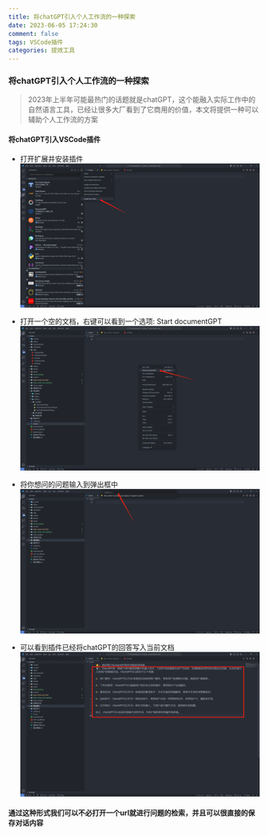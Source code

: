 ```yaml
---
title: 将chatGPT引入个人工作流的一种探索
date: 2023-06-05 17:24:30
comment: false
tags: VSCode插件
categories: 提效工具
---
```


### 将chatGPT引入个人工作流的一种探索

> 2023年上半年可能最热门的话题就是chatGPT，这个能融入实际工作中的自然语言工具，已经让很多大厂看到了它商用的价值，本文将提供一种可以辅助个人工作流的方案

#### 将chatGPT引入VSCode插件

- 打开扩展并安装插件
![img](/source/images/Documentgpt/20230605174311.png)

- 打开一个空的文档，右键可以看到一个选项: Start documentGPT
![img](/source/images/Documentgpt/20230605174154.png)

- 将你想问的问题输入到弹出框中
![img](/source/images/Documentgpt/20230605174447.png)

- 可以看到插件已经将chatGPT的回答写入当前文档
![img](/source/images/Documentgpt/20230605174637.png)

#### 通过这种形式我们可以不必打开一个url就进行问题的检索，并且可以很直接的保存对话内容